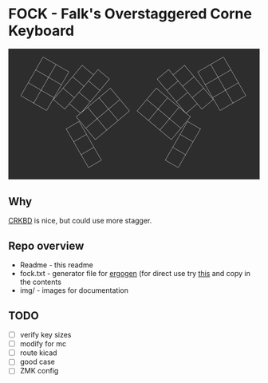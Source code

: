 # FOCK - Falk's Overstaggered Corne Keyboard

![FOCK Layout preview](img/layout-preview.png)

## Why

[CRKBD](https://github.com/foostan/crkbd) is nice, but could use more stagger.

## Repo overview

* Readme - this readme
* fock.txt - generator file for [ergogen](https://github.com/ergogen/ergogen) (for direct use try [this](https://ergogen.cache.works/) and copy in the contents
* img/ - images for documentation

## TODO

* [ ] verify key sizes
* [ ] modify for mc
* [ ] route kicad
* [ ] good case
* [ ] ZMK config
